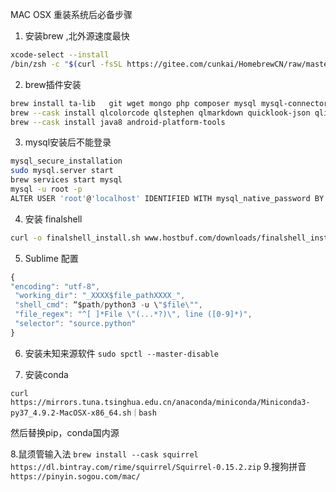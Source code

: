 MAC OSX 重装系统后必备步骤
1. 安装brew ,北外源速度最快
```bash
xcode-select --install
/bin/zsh -c "$(curl -fsSL https://gitee.com/cunkai/HomebrewCN/raw/master/Homebrew.sh)"
```
2. brew插件安装
```bash
brew install ta-lib   git wget mongo php composer mysql mysql-connector-c node libomp gcc llvm boost-python scrcpy
brew --cask install qlcolorcode qlstephen qlmarkdown quicklook-json qlimagesize webpquicklook suspicious-package quicklookase qlvideo
brew --cask install java8 android-platform-tools
```

3. mysql安装后不能登录
```bash
mysql_secure_installation
sudo mysql.server start
brew services start mysql
mysql -u root -p
ALTER USER 'root'@'localhost' IDENTIFIED WITH mysql_native_password BY '12345678';FLUSH PRIVILEGES;
```
4. 安装 finalshell
```bash
curl -o finalshell_install.sh www.hostbuf.com/downloads/finalshell_install.sh;chmod +x finalshell_install.sh;sudo ./finalshell_install.sh
```
5. Sublime 配置
```js
{
"encoding": "utf-8",
 "working_dir": "_XXXX$file_pathXXXX_",
 "shell_cmd": “$path/python3 -u \"$file\"",
 "file_regex": "^[ ]*File \"(...*?)\", line ([0-9]*)",
 "selector": "source.python"
}
```

6. 安装未知来源软件
`sudo spctl --master-disable`

7. 安装conda
```
curl  https://mirrors.tuna.tsinghua.edu.cn/anaconda/miniconda/Miniconda3-py37_4.9.2-MacOSX-x86_64.sh｜bash
```
然后替换pip，conda国内源

8.鼠须管输入法
`brew install --cask squirrel`
`https://dl.bintray.com/rime/squirrel/Squirrel-0.15.2.zip`
9.搜狗拼音
`https://pinyin.sogou.com/mac/`
